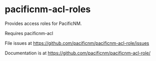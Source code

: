 # pacificnm-acl-roles

Provides access roles for PacificNM.

Requires pacificnm-acl

File issues at https://github.com/pacificnm/pacificnm-acl-role/issues

Documentation is at https://github.com/pacificnm/pacificnm-acl-role/